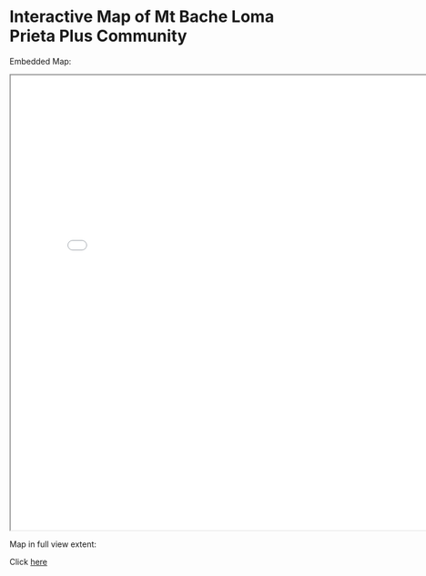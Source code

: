 # Interactive Map of Mt Bache Loma Prieta Plus Community

Embedded Map:

<iframe src="map.html" height="800" width="800"></iframe>

Map in full view extent:

Click [here](https://winkleramy.github.io/MtBacheLomaPrietaPlus/map.html)
